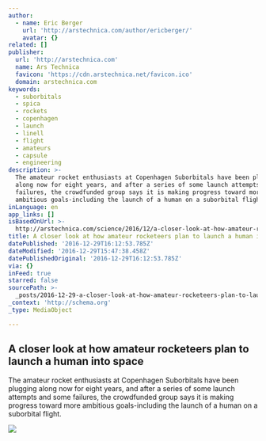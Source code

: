 ```yaml
---
author:
  - name: Eric Berger
    url: 'http://arstechnica.com/author/ericberger/'
    avatar: {}
related: []
publisher:
  url: 'http://arstechnica.com'
  name: Ars Technica
  favicon: 'https://cdn.arstechnica.net/favicon.ico'
  domain: arstechnica.com
keywords:
  - suborbitals
  - spica
  - rockets
  - copenhagen
  - launch
  - linell
  - flight
  - amateurs
  - capsule
  - engineering
description: >-
  The amateur rocket enthusiasts at Copenhagen Suborbitals have been plugging
  along now for eight years, and after a series of some launch attempts and some
  failures, the crowdfunded group says it is making progress toward more
  ambitious goals-including the launch of a human on a suborbital flight.
inLanguage: en
app_links: []
isBasedOnUrl: >-
  http://arstechnica.com/science/2016/12/a-closer-look-at-how-amateur-rocketeers-plan-to-launch-a-human-into-space/
title: A closer look at how amateur rocketeers plan to launch a human into space
datePublished: '2016-12-29T16:12:53.785Z'
dateModified: '2016-12-29T15:47:38.458Z'
datePublishedOriginal: '2016-12-29T16:12:53.785Z'
via: {}
inFeed: true
starred: false
sourcePath: >-
  _posts/2016-12-29-a-closer-look-at-how-amateur-rocketeers-plan-to-launch-a-hum.md
_context: 'http://schema.org'
_type: MediaObject

---
```

<article style=""><h1>A closer look at how amateur rocketeers plan to launch a human into space</h1><p>The amateur rocket enthusiasts at Copenhagen Suborbitals have been plugging along now for eight years, and after a series of some launch attempts and some failures, the crowdfunded group says it is making progress toward more ambitious goals-including the launch of a human on a suborbital flight.</p><img src="https://cdn.arstechnica.net/wp-content/uploads/2016/12/TPE_IMG_3516-980x653.jpg" /></article>